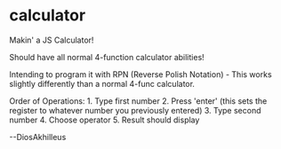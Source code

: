 # calculator

Makin' a JS Calculator!

Should have all normal 4-function calculator abilities!

Intending to program it with RPN (Reverse Polish Notation)
    - This works slightly differently than a normal 4-func calculator.
    
Order of Operations:
    1. Type first number
    2. Press 'enter' (this sets the register to whatever number you previously entered)
    3. Type second number
    4. Choose operator
    5. Result should display

--DiosAkhilleus